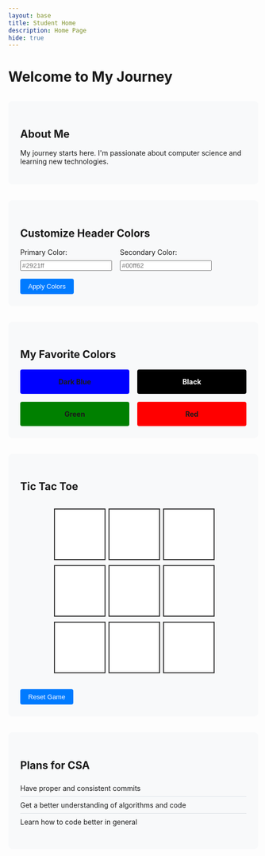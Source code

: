 ```yaml
---
layout: base
title: Student Home 
description: Home Page
hide: true
---
```


# Welcome to My Journey

<div class="header-section">
  <h2>About Me</h2>
  <p>My journey starts here. I'm passionate about computer science and learning new technologies.</p>
</div>

<div class="color-picker-section">
  <h2>Customize Header Colors</h2>
  <div class="color-inputs">
    <div class="input-group">
      <label for="headerColor1">Primary Color:</label>
      <input type="text" id="headerColor1" name="headerColor1" placeholder="#2921ff">
    </div>
    <div class="input-group">
      <label for="headerColor2">Secondary Color:</label>
      <input type="text" id="headerColor2" name="headerColor2" placeholder="#00ff62">
    </div>
    <button onclick="applyColors()" class="apply-button">Apply Colors</button>
  </div>
</div>

<div class="favorite-colors">
  <h2>My Favorite Colors</h2>
  <div class="color-grid">
    <div class="color-item" style="background-color: #0000FF">Dark Blue</div>
    <div class="color-item" style="background-color: #000000; color: white">Black</div>
    <div class="color-item" style="background-color: #008000">Green</div>
    <div class="color-item" style="background-color: #FF0000">Red</div>
  </div>
</div>

<div class="game-section">
  <h2>Tic Tac Toe</h2>
  <div class="board" id="board">
    <div class="cell" data-index="0"></div>
    <div class="cell" data-index="1"></div>
    <div class="cell" data-index="2"></div>
    <div class="cell" data-index="3"></div>
    <div class="cell" data-index="4"></div>
    <div class="cell" data-index="5"></div>
    <div class="cell" data-index="6"></div>
    <div class="cell" data-index="7"></div>
    <div class="cell" data-index="8"></div>
  </div>
  <h3 id="status"></h3>
  <button id="reset" class="reset-button">Reset Game</button>
</div>

<div class="plans-section">
  <h2>Plans for CSA</h2>
  <ul>
    <li>Have proper and consistent commits</li>
    <li>Get a better understanding of algorithms and code</li>
    <li>Learn how to code better in general</li>
  </ul>
</div>

<style>
.header-section, .color-picker-section, .favorite-colors, .game-section, .plans-section {
  margin: 2rem 0;
  padding: 1.5rem;
  border-radius: 8px;
  background-color: #f8f9fa;
}

.color-inputs {
  display: flex;
  gap: 1rem;
  align-items: center;
  flex-wrap: wrap;
}

.input-group {
  display: flex;
  flex-direction: column;
  gap: 0.5rem;
}

.apply-button, .reset-button {
  padding: 0.5rem 1rem;
  background-color: #007bff;
  color: white;
  border: none;
  border-radius: 4px;
  cursor: pointer;
  transition: background-color 0.3s;
}

.apply-button:hover, .reset-button:hover {
  background-color: #0056b3;
}

.color-grid {
  display: grid;
  grid-template-columns: repeat(auto-fit, minmax(150px, 1fr));
  gap: 1rem;
  margin-top: 1rem;
}

.color-item {
  padding: 1rem;
  border-radius: 4px;
  text-align: center;
  font-weight: bold;
}

.board {
  display: grid;
  grid-template-columns: repeat(3, 100px);
  grid-gap: 10px;
  justify-content: center;
  margin: 2rem auto;
}

.cell {
  width: 100px;
  height: 100px;
  display: flex;
  justify-content: center;
  align-items: center;
  font-size: 2rem;
  border: 2px solid #333;
  cursor: pointer;
  background-color: white;
  transition: background-color 0.3s;
}

.cell:hover {
  background-color: #f0f0f0;
}

#status {
  text-align: center;
  margin: 1rem 0;
}

.plans-section ul {
  list-style-type: none;
  padding-left: 0;
}

.plans-section li {
  padding: 0.5rem 0;
  border-bottom: 1px solid #dee2e6;
}

.plans-section li:last-child {
  border-bottom: none;
}
</style>

<script>
function applyColors() {
    // Get the color codes from the input fields
    var color1 = document.getElementById('headerColor1').value;
    var color2 = document.getElementById('headerColor2').value;
    
    // Validate color codes (basic check for hex format)
    var hexPattern = /^#[0-9A-Fa-f]{6}$/;
    if (hexPattern.test(color1) && hexPattern.test(color2)) {
        // Apply the colors to the header background
        document.getElementById('header').style.background = `linear-gradient(${color1}, ${color2})`;
    } else {
        alert('Please enter valid hex color codes (e.g., #ff0000).');
    }
}

const cells = document.querySelectorAll(".cell");
const statusText = document.getElementById("status");
const resetButton = document.getElementById("reset");
let currentPlayer = "X";
let gameBoard = ["", "", "", "", "", "", "", "", ""];
let gameActive = true;

const winConditions = [
    [0, 1, 2],
    [3, 4, 5],
    [6, 7, 8],
    [0, 3, 6],
    [1, 4, 7],
    [2, 5, 8],
    [0, 4, 8],
    [2, 4, 6]
];

function handleCellClick(e) {
    const cell = e.target;
    const index = cell.getAttribute("data-index");

    if (gameBoard[index] !== "" || !gameActive) return;

    gameBoard[index] = currentPlayer;
    cell.textContent = currentPlayer;

    checkWinner();
    switchPlayer();
}

function checkWinner() {
    let roundWon = false;

    for (let i = 0; i < winConditions.length; i++) {
        const condition = winConditions[i];
        const a = gameBoard[condition[0]];
        const b = gameBoard[condition[1]];
        const c = gameBoard[condition[2]];

        if (a === "" || b === "" || c === "") continue;
        if (a === b && b === c) {
            roundWon = true;
            break;
        }
    }

    if (roundWon) {
        statusText.textContent = `${currentPlayer} Wins!`;
        gameActive = false;
        return;
    }

    if (!gameBoard.includes("")) {
        statusText.textContent = "Draw!";
        gameActive = false;
        return;
    }
}

function switchPlayer() {
    currentPlayer = currentPlayer === "X" ? "O" : "X";
    statusText.textContent = `It's ${currentPlayer}'s turn`;
}

function resetGame() {
    currentPlayer = "X";
    gameBoard = ["", "", "", "", "", "", "", "", ""];
    statusText.textContent = `It's ${currentPlayer}'s turn`;
    cells.forEach(cell => cell.textContent = "");
    gameActive = true;
}

cells.forEach(cell => cell.addEventListener("click", handleCellClick));
resetButton.addEventListener("click", resetGame);

statusText.textContent = `It's ${currentPlayer}'s turn`;
</script>

